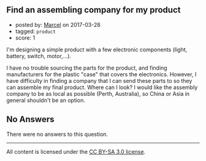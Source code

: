 ## Find an assembling company for my product

- posted by: [Marcel](https://stackexchange.com/users/8495572/marcel) on 2017-03-28
- tagged: `product`
- score: 1

<p>I'm designing a simple product with a few electronic components (light, battery, switch, motor,...). </p>

<p>I have no trouble sourcing the parts for the product, and finding manufacturers for the plastic "case" that covers the electronics. However, I have difficulty in finding a company that I can send these parts to so they can assemble my final product. Where can I look? I would like the assembly company to be as local as possible (Perth, Australia), so China or Asia in general shouldn't be an option.</p>


## No Answers

There were no answers to this question.


---

All content is licensed under the [CC BY-SA 3.0 license](https://creativecommons.org/licenses/by-sa/3.0/).
